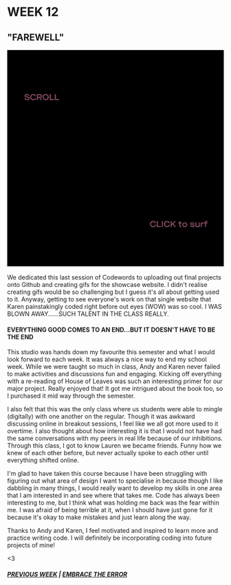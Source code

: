 # WEEK 12

## "FAREWELL"

![1](640.gif)

We dedicated this last session of Codewords to uploading out final projects onto Github and creating gifs for the showcase website. I didn't realise creating gifs would be so challenging but I guess it's all about getting used to it. Anyway, getting to see everyone's work on that single website that Karen painstakingly coded right before out eyes (WOW) was so cool. I WAS BLOWN AWAY......SUCH TALENT IN THE CLASS REALLY. 

#### EVERYTHING GOOD COMES TO AN END...BUT IT DOESN'T HAVE TO BE THE END
This studio was hands down my favourite this semester and what I would look forward to each week. It was always a nice way to end my school week. While we were taught so much in class, Andy and Karen never failed to make activities and discussions fun and engaging. Kicking off everything with a re-reading of House of Leaves was such an interesting primer for our major project. Really enjoyed that! It got me intrigued about the book too, so I purchased it mid way through the semester.

I also felt that this was the only class where us students were able to mingle (digitally) with one another on the regular. Though it was awkward discussing online in breakout sessions, I feel like we all got more used to it overtime. I also thought about how interesting it is that I would not have had the same conversations with my peers in real life because of our inhibitions. Through this class, I got to know Lauren we became friends. Funny how we knew of each other before, but never actually spoke to each other until everything shifted online. 

I'm glad to have taken this course because I have been struggling with figuring out what area of design I want to specialise in because though I like dabbling in many things, I would really want to develop my skills in one area that I am interested in and see where that takes me. Code has always been interesting to me, but I think what was holding me back was the fear within me. I was afraid of being terrible at it, when I should have just gone for it because it's okay to make mistakes and just learn along the way. 

Thanks to Andy and Karen, I feel motivated and inspired to learn more and practice writing code. I will definitely be incorporating coding into future projects of mine! 

<3

##### [PREVIOUS WEEK](https://samanthangsy.github.io/codewords/Weekly%20Diary/11/)  |  [EMBRACE THE ERROR](https://samanthangsy.github.io/codewords/Final/)
